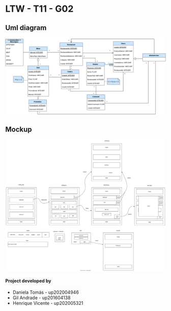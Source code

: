 # LTW - T11 - G02

## Uml diagram

![](Docs/database.png)

## Mockup

![](Docs/Mockup.svg)

#### Project developed by
* Daniela Tomás - up202004946
* Gil Andrade - up201604138
* Henrique Vicente - up202005321
